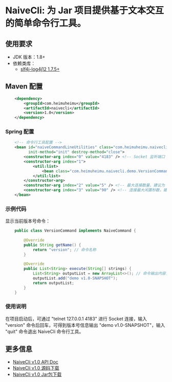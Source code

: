 # NaiveCli: 为 Jar 项目提供基于文本交互的简单命令行工具。

## 使用要求
* JDK 版本：1.8+ 
* 依赖类库：
  * [slf4j-log4j12 1.7.5+](https://mvnrepository.com/artifact/org.slf4j/slf4j-log4j12)

## Maven 配置
```xml
    <dependency>
        <groupId>com.heimuheimu</groupId>
        <artifactId>naivecli</artifactId>
        <version>1.0</version>
    </dependency>
```

### Spring 配置
```xml
    <!-- 命令行工具配置 -->
    <bean id="naiveCommandLineUtilities" class="com.heimuheimu.naivecli.NaiveCommandLineUtilities"
          init-method="init" destroy-method="close">
        <constructor-arg index="0" value="4183" /> <!-- Socket 监听端口 -->
        <constructor-arg index="1">
            <util:list>
                <bean class="com.heimuheimu.naivecli.demo.VersionCommand" /> <!-- 具体命令实现，请参考下面的示例代码实现-->
            </util:list>
        </constructor-arg>
        <constructor-arg index="2" value="5" /> <!-- 最大连接数量，建议为 5 个 -->
        <constructor-arg index="3" value="90" /> <!-- 连接最大闲置秒数，建议为 90 秒，超过该时间的未使用连接将会被自动关闭 -->
    </bean>
```

### 示例代码

显示当前版本号命令：
```java
    public class VersionCommand implements NaiveCommand {
    
        @Override
        public String getName() {
            return "version"; // 命令名称
        }
    
        @Override
        public List<String> execute(String[] strings) {
            List<String> outputList = new ArrayList<>(); // 命令输出内容，每个元素一行
            outputList.add("demo v1.0-SNAPSHOT");
            return outputList;
        }
    }
```

### 使用说明
在项目启动后，可通过 "telnet 127.0.0.1 4183" 进行 Socket 连接，输入 "version" 命令后回车，可得到版本号信息输出 "demo v1.0-SNAPSHOT"，输入 "quit" 命令退出 NaiveCli 命令行工具。

## 更多信息
* [NaiveCli v1.0 API Doc](https://heimuheimu.github.io/naivecli/api/v1.0/)
* [NaiveCli v1.0 源码下载](https://heimuheimu.github.io/naivecli/download/naivecli-1.0-sources.jar)
* [NaiveCli v1.0 Jar包下载](https://heimuheimu.github.io/naivecli/download/naivecli-1.0.jar)